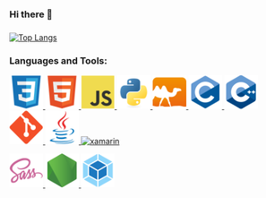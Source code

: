 ### Hi there 👋
<!-- 
[egoist000 stats](https://github-readme-stats.vercel.app/api?username=egoist000&count_private=true&show_icons=true&theme=merko&include_all_commits=true)
-->

###
[![Top Langs](https://github-readme-stats.vercel.app/api/top-langs/?username=egoist000&layout=compact&exclude_repo=exercism)](https://github.com/anuraghazra/github-readme-stats)
<h3 align="left">Languages and Tools:</h3>
<p align="left">
    <a href="https://www.w3schools.com/css/" target="_blank" rel="noreferrer"> <img
            src="https://raw.githubusercontent.com/devicons/devicon/master/icons/css3/css3-original.svg"
            alt="css3" width="60" height="60" /> </a>
    <a href="https://www.w3.org/html/" target="_blank" rel="noreferrer"> <img
            src="https://raw.githubusercontent.com/devicons/devicon/master/icons/html5/html5-original.svg"
            alt="html5" width="60" height="60" /> </a>
    <a href="https://developer.mozilla.org/en-US/docs/Web/JavaScript" target="_blank" rel="noreferrer"> <img
            src="https://raw.githubusercontent.com/devicons/devicon/master/icons/javascript/javascript-original.svg"
            alt="javascript" width="60" height="60" /> </a>
    <a href="https://www.python.org" target="_blank" rel="noreferrer"> <img
            src="https://raw.githubusercontent.com/devicons/devicon/master/icons/python/python-original.svg"
            alt="python" width="60" height="60" /> </a>
    <a href="https://ocaml.org/" target="_blank" rel="noreferrer"> <img
            src="https://raw.githubusercontent.com/devicons/devicon/master/icons/ocaml/ocaml-original.svg"
            alt="ocaml" width="60" height="60" /> </a>
    <a href="https://www.cprogramming.com/" target="_blank" rel="noreferrer"> <img
            src="https://raw.githubusercontent.com/devicons/devicon/master/icons/c/c-original.svg" alt="c" width="60"
            height="60" /> </a>
    <a href="https://isocpp.org/" target="_blank" rel="noreferrer"> <img
            src="https://raw.githubusercontent.com/devicons/devicon/master/icons/cplusplus/cplusplus-original.svg" alt="cplusplus" width="60"
            height="60" /> </a>
    <a href="https://git-scm.com/" target="_blank" rel="noreferrer"> <img
            src="https://raw.githubusercontent.com/devicons/devicon/master/icons/git/git-original.svg" alt="git" width="60" height="60" /> </a>
    <a href="https://www.java.com" target="_blank" rel="noreferrer"> <img
            src="https://raw.githubusercontent.com/devicons/devicon/master/icons/java/java-original.svg" alt="java"
            width="60" height="60" /> </a>
    <a href="https://dotnet.microsoft.com/apps/xamarin" target="_blank" rel="noreferrer"> <img
            src="https://raw.githubusercontent.com/detain/svg-logos/780f25886640cef088af994181646db2f6b1a3f8/svg/xamarin.svg"
            alt="xamarin" width="60" height="60" /> </a>
</p>
<p align="left">
    <a href="https://sass-lang.com/" target="_blank" rel="noreferrer"> <img
            src="https://raw.githubusercontent.com/devicons/devicon/master/icons/sass/sass-original.svg"
            alt="sass" width="60" height="60" /> </a>
    <a href="https://nodejs.org/" target="_blank" rel="noreferrer"> <img
            src="https://raw.githubusercontent.com/devicons/devicon/master/icons/nodejs/nodejs-original.svg"
            alt="nodejs" width="60" height="60" /> </a>
    <a href="https://webpack.js.org/" target="_blank" rel="noreferrer"> <img
            src="https://raw.githubusercontent.com/devicons/devicon/master/icons/webpack/webpack-original.svg"
            alt="webpack" width="60" height="60" /> </a>
</p>
<!--
**egoist000/egoist000** is a ✨ _special_ ✨ repository because its `README.md` (this file) appears on your GitHub profile.

Here are some ideas to get you started:

- 🔭 I’m currently working on ...
- 🌱 I’m currently learning ...
- 👯 I’m looking to collaborate on ...
- 🤔 I’m looking for help with ...
- 💬 Ask me about ...
- 📫 How to reach me: ...
- 😄 Pronouns: ...
- ⚡ Fun fact: ...
-->
